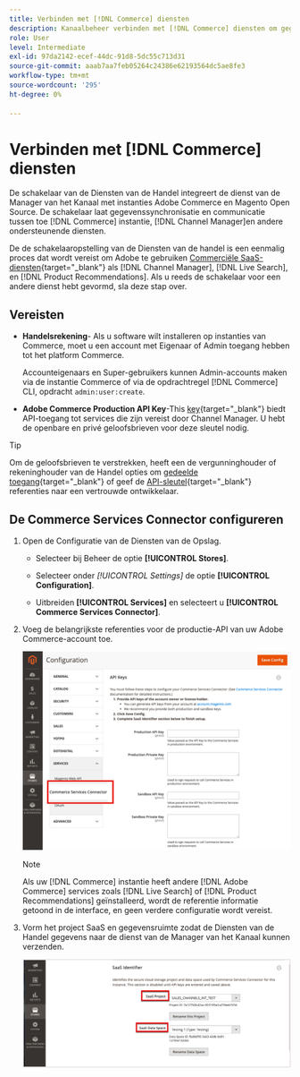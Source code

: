 ```yaml
---
title: Verbinden met [!DNL Commerce] diensten
description: Kanaalbeheer verbinden met [!DNL Commerce] diensten om gegevenssynchronisatie en communicatie tussen de [!DNL Commerce] bijvoorbeeld Kanaalbeheer en andere ondersteunende services.
role: User
level: Intermediate
exl-id: 97da2142-ecef-44dc-91d8-5dc55c713d31
source-git-commit: aaab7aa7feb05264c24386e62193564dc5ae8fe3
workflow-type: tm+mt
source-wordcount: '295'
ht-degree: 0%

---
```



# Verbinden met [!DNL Commerce] diensten

De schakelaar van de Diensten van de Handel integreert de dienst van de Manager van het Kanaal met instanties Adobe Commerce en Magento Open Source. De schakelaar laat gegevenssynchronisatie en communicatie tussen toe [!DNL Commerce] instantie, [!DNL Channel Manager]en andere ondersteunende diensten.

De de schakelaaropstelling van de Diensten van de handel is een eenmalig proces dat wordt vereist om Adobe te gebruiken [Commerciële SaaS-diensten](https://experienceleague.adobe.com/docs/commerce-merchant-services/user-guides/home.html){target=&quot;_blank&quot;} als [!DNL Channel Manager], [!DNL Live Search], en [!DNL Product Recommendations]. Als u reeds de schakelaar voor een andere dienst hebt gevormd, sla deze stap over.

## Vereisten

- **Handelsrekening**- Als u software wilt installeren op instanties van Commerce, moet u een account met Eigenaar of Admin toegang hebben tot het platform Commerce.

   Accounteigenaars en Super-gebruikers kunnen Admin-accounts maken via de instantie Commerce of via de opdrachtregel [!DNL Commerce] CLI, opdracht `admin:user:create`.

- **Adobe Commerce Production API Key**-This [key](https://docs.magento.com/user-guide/system/saas.html#apikey){target=&quot;_blank&quot;} biedt API-toegang tot services die zijn vereist door Channel Manager. U hebt de openbare en privé geloofsbrieven voor deze sleutel nodig.

>[!TIP]
>
>Om de geloofsbrieven te verstrekken, heeft een de vergunninghouder of rekeninghouder van de Handel opties om [gedeelde toegang](https://docs.magento.com/user-guide/magento/magento-account-share.html){target=&quot;_blank&quot;} of geef de [API-sleutel](https://docs.magento.com/user-guide/system/saas.html#apikey){target=&quot;_blank&quot;} referenties naar een vertrouwde ontwikkelaar.

## De Commerce Services Connector configureren

1. Open de Configuratie van de Diensten van de Opslag.

   - Selecteer bij Beheer de optie **[!UICONTROL Stores]**.

   - Selecteer onder *[!UICONTROL Settings]* de optie **[!UICONTROL Configuration]**.

   - Uitbreiden **[!UICONTROL Services]** en selecteert u **[!UICONTROL Commerce Services Connector]**.

1. Voeg de belangrijkste referenties voor de productie-API van uw Adobe Commerce-account toe.

   ![[!DNL Commerce Service Connector] in de [!DNL Admin] weergave](assets/commerce-services-connector-admin-service-view.png)


   >[!NOTE]
   >
   > Als uw [!DNL Commerce] instantie heeft andere [!DNL Adobe Commerce] services zoals [!DNL Live Search] of [!DNL Product Recommendations] geïnstalleerd, wordt de referentie informatie getoond in de interface, en geen verdere configuratie wordt vereist.

1. Vorm het project SaaS en gegevensruimte zodat de Diensten van de Handel gegevens naar de dienst van de Manager van het Kanaal kunnen verzenden.

   ![[!DNL Commerce Service Connector] SaaS-id-configuratie in de [!DNL Admin] weergave](assets/commerce-services-connector-saas-config.png)

